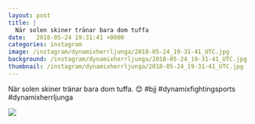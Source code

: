 ```yaml
---
layout: post
title: |
  När solen skiner tränar bara dom tuffa
date:   2018-05-24 19:31:41 +0000
categories: instagram
image: /instagram/dynamixherrljunga/2018-05-24_19-31-41_UTC.jpg
background: /instagram/dynamixherrljunga/2018-05-24_19-31-41_UTC.jpg
thumbnail: /instagram/dynamixherrljunga/2018-05-24_19-31-41_UTC.jpg
---
```

När solen skiner tränar bara dom tuffa. 😊 #bjj #dynamixfightingsports #dynamixherrljunga



<img src='/www-dynamix-herrljunga/instagram/dynamixherrljunga/2018-05-24_19-31-41_UTC.jpg' class='img-fluid' />
